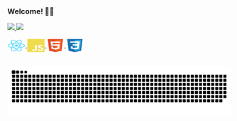 ### Welcome! 👋😊

<div>
  <a href="https://github.com/Dos-Santos-Filipe">
  <img height="180em" src="https://github-readme-stats.vercel.app/api?username=Dos-Santos-Filipe&show_icons=true&theme=dark&include_all_commits=true&count_private=true"/>
  <img height="180em" src="https://github-readme-stats.vercel.app/api/top-langs/?username=Dos-Santos-Filipe&layout=compact&langs_count=6&theme=dark"/>
</div>
<div style="display: inline_block">
  <br>
  <img align="center" alt="React" height="30" width="40" src="https://raw.githubusercontent.com/devicons/devicon/master/icons/react/react-original.svg">
  <img align="center" alt="Js" height="30" width="40" src="https://raw.githubusercontent.com/devicons/devicon/master/icons/javascript/javascript-plain.svg">
  <img align="center" alt="HTML" height="30" width="40" src="https://raw.githubusercontent.com/devicons/devicon/master/icons/html5/html5-original.svg">
  <img align="center" alt="CSS" height="30" width="40" src="https://raw.githubusercontent.com/devicons/devicon/master/icons/css3/css3-original.svg">
</div>
 
 <br>

![snake gif](https://github.com/Dos-Santos-Filipe/Dos-Santos-Filipe/blob/output/github-contribution-grid-snake-dark.svg?palette=github-dark)
